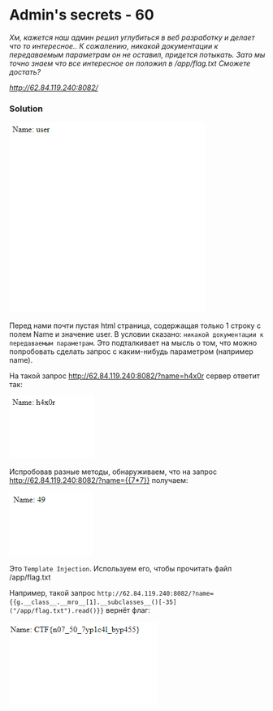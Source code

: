 # Admin's secrets - 60
_Хм, кажется наш админ решил углубиться в веб разработку и делает что то интересное.. К сожалению, никакой документации к передаваемым параметрам он не оставил, придется потыкать. Зато мы точно знаем что все интересное он положил в /app/flag.txt Сможете достать?_

_http://62.84.119.240:8082/_

### Solution
![Начальная страница](default.png)

Перед нами почти пустая html страница, содержащая только 1 строку с полем Name и значение user. В условии сказано: `никакой документации к передаваемым параметрам`.
Это подталкивает на мысль о том, что можно попробовать сделать запрос с каким-нибудь параметром (например name).

На такой запрос http://62.84.119.240:8082/?name=h4x0r сервер ответит так:

![name=h4x0r](name.png)

Испробовав разные методы, обнаруживаем, что на запрос http://62.84.119.240:8082/?name={{7*7}} получаем:

![Найдена уязвимость](inj1.png)

Это `Template Injection`. Используем его, чтобы прочитать файл /app/flag.txt

Например, такой запрос `http://62.84.119.240:8082/?name={{g.__class__.__mro__[1].__subclasses__()[-35]("/app/flag.txt").read()}}` вернёт флаг:

![Flag](flag.png)